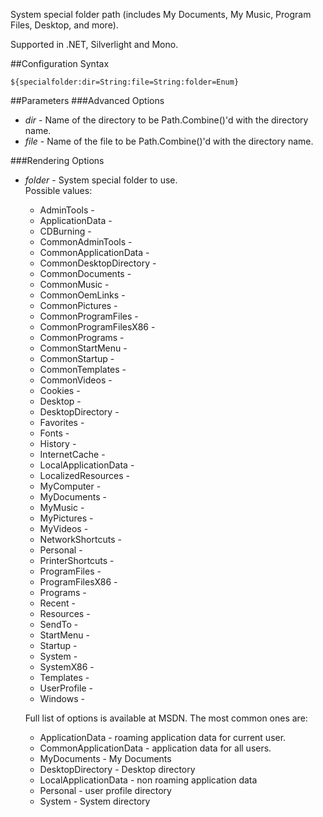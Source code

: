 System special folder path (includes My Documents, My Music, Program Files, Desktop, and more). 

Supported in .NET, Silverlight and Mono.

##Configuration Syntax
```
${specialfolder:dir=String:file=String:folder=Enum}
```

##Parameters
###Advanced Options
* _dir_ - Name of the directory to be Path.Combine()'d with the directory name.
* _file_ - Name of the file to be Path.Combine()'d with the directory name.

###Rendering Options
* _folder_ - System special folder to use.  
  Possible values:
  * AdminTools -
  * ApplicationData -
  * CDBurning -
  * CommonAdminTools -
  * CommonApplicationData -
  * CommonDesktopDirectory -
  * CommonDocuments -
  * CommonMusic -
  * CommonOemLinks -
  * CommonPictures -
  * CommonProgramFiles -
  * CommonProgramFilesX86 -
  * CommonPrograms -
  * CommonStartMenu -
  * CommonStartup -
  * CommonTemplates -
  * CommonVideos -
  * Cookies -
  * Desktop -
  * DesktopDirectory -
  * Favorites -
  * Fonts -
  * History -
  * InternetCache -
  * LocalApplicationData -
  * LocalizedResources -
  * MyComputer -
  * MyDocuments -
  * MyMusic -
  * MyPictures -
  * MyVideos -
  * NetworkShortcuts -
  * Personal -
  * PrinterShortcuts -
  * ProgramFiles -
  * ProgramFilesX86 -
  * Programs -
  * Recent -
  * Resources -
  * SendTo -
  * StartMenu -
  * Startup -
  * System -
  * SystemX86 -
  * Templates -
  * UserProfile -
  * Windows -

  Full list of options is available at MSDN. The most common ones are:
  * ApplicationData - roaming application data for current user.
  * CommonApplicationData - application data for all users.
  * MyDocuments - My Documents
  * DesktopDirectory - Desktop directory
  * LocalApplicationData - non roaming application data
  * Personal - user profile directory
  * System - System directory